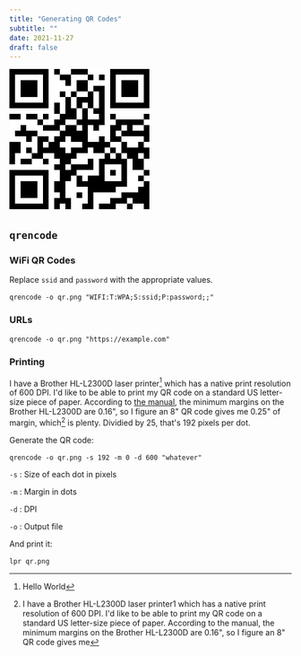 ```yaml
---
title: "Generating QR Codes"
subtitle: ""
date: 2021-11-27
draft: false
---
```


![QR Code](/static/images/qr.png)

## `qrencode`

### WiFi QR Codes

Replace `ssid` and `password` with the appropriate values.

```shell
qrencode -o qr.png "WIFI:T:WPA;S:ssid;P:password;;"
```

### URLs

```shell
qrencode -o qr.png "https://example.com"
```

### Printing

I have a Brother HL-L2300D laser printer[^1] which has a native print resolution of 600 DPI. I'd like to be able to print my QR code on a standard US letter-size piece of paper. According to [the manual](https://support.brother.com/g/s/id/htmldoc/printer/cv_hll2300d/use/manual/index.html#GUID-1BBF837B-7708-4FCB-8F03-EBC668571B9F_20#KEY=unprintable%20areas), the minimum margins on the Brother HL-L2300D are 0.16", so I figure an 8" QR code gives me 0.25" of margin, which[^2] is plenty. Dividied by 25, that's 192 pixels per dot.

Generate the QR code:

```shell
qrencode -o qr.png -s 192 -m 0 -d 600 "whatever"
```

`-s`
:   Size of each dot in pixels

`-m`
:   Margin in dots

`-d`
:   DPI

`-o`
:   Output file

And print it:

```shell
lpr qr.png
```

[^1]: Hello World
    
[^2]: I have a Brother HL-L2300D laser printer1 which has a native print resolution of 600 DPI. I'd like to be able to print my QR code on a standard US letter-size piece of paper. According to the manual, the minimum margins on the Brother HL-L2300D are 0.16", so I figure an 8" QR code gives me
